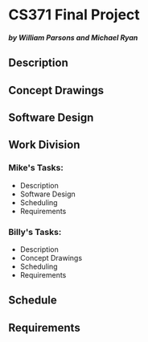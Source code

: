 # CS371 Final Project
##### by William Parsons and Michael Ryan


## Description


## Concept Drawings


## Software Design 


## Work Division

### Mike's Tasks:

* Description
* Software Design
* Scheduling
* Requirements

### Billy's Tasks:

* Description
* Concept Drawings
* Scheduling
* Requirements

## Schedule


## Requirements


## 
